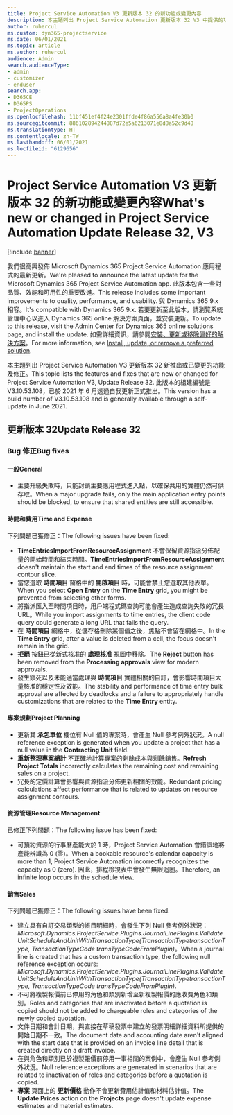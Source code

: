 ```yaml
---
title: Project Service Automation V3 更新版本 32 的新功能或變更內容
description: 本主題列出 Project Service Automation 更新版本 32 V3 中提供的功能和修正。
author: ruhercul
ms.custom: dyn365-projectservice
ms.date: 06/01/2021
ms.topic: article
ms.author: ruhercul
audience: Admin
search.audienceType:
- admin
- customizer
- enduser
search.app:
- D365CE
- D365PS
- ProjectOperations
ms.openlocfilehash: 11bf451ef4f24e2301ffde4f86a556a8a4fe30b0
ms.sourcegitcommit: 886102894244887d72e5a6213071e8d8a52c9d48
ms.translationtype: HT
ms.contentlocale: zh-TW
ms.lasthandoff: 06/01/2021
ms.locfileid: "6129656"
---
```

# <a name="whats-new-or-changed-in-project-service-automation-update-release-32-v3"></a><span data-ttu-id="e40dc-103">Project Service Automation V3 更新版本 32 的新功能或變更內容</span><span class="sxs-lookup"><span data-stu-id="e40dc-103">What's new or changed in Project Service Automation Update Release 32, V3</span></span>

[!include [banner](../includes/psa-now-project-operations.md)]

<span data-ttu-id="e40dc-104">我們很高興發佈 Microsoft Dynamics 365 Project Service Automation 應用程式的最新更新。</span><span class="sxs-lookup"><span data-stu-id="e40dc-104">We're pleased to announce the latest update for the Microsoft Dynamics 365 Project Service Automation app.</span></span> <span data-ttu-id="e40dc-105">此版本包含一些對品質、效能和可用性的重要改進。</span><span class="sxs-lookup"><span data-stu-id="e40dc-105">This release includes some important improvements to quality, performance, and usability.</span></span> <span data-ttu-id="e40dc-106">與 Dynamics 365 9.x 相容。</span><span class="sxs-lookup"><span data-stu-id="e40dc-106">It's compatible with Dynamics 365 9.x.</span></span> <span data-ttu-id="e40dc-107">若要更新至此版本，請瀏覽系統管理中心以進入 Dynamics 365 online 解決方案頁面，並安裝更新。</span><span class="sxs-lookup"><span data-stu-id="e40dc-107">To update to this release, visit the Admin Center for Dynamics 365 online solutions page, and install the update.</span></span> <span data-ttu-id="e40dc-108">如需詳細資訊，請參閱[安裝、更新或移除偏好的解決方案](/power-platform/admin/install-remove-preferred-solution)。</span><span class="sxs-lookup"><span data-stu-id="e40dc-108">For more information, see [Install, update, or remove a preferred solution](/power-platform/admin/install-remove-preferred-solution).</span></span>

<span data-ttu-id="e40dc-109">本主題列出 Project Service Automation V3 更新版本 32 新推出或已變更的功能及修正。</span><span class="sxs-lookup"><span data-stu-id="e40dc-109">This topic lists the features and fixes that are new or changed for Project Service Automation V3, Update Release 32.</span></span> <span data-ttu-id="e40dc-110">此版本的組建編號是 V3.10.53.108，已於 2021 年 6 月透過自我更新正式推出。</span><span class="sxs-lookup"><span data-stu-id="e40dc-110">This version has a build number of V3.10.53.108 and is generally available through a self-update in June 2021.</span></span>

## <a name="update-release-32"></a><span data-ttu-id="e40dc-111">更新版本 32</span><span class="sxs-lookup"><span data-stu-id="e40dc-111">Update Release 32</span></span>

### <a name="bug-fixes"></a><span data-ttu-id="e40dc-112">Bug 修正</span><span class="sxs-lookup"><span data-stu-id="e40dc-112">Bug fixes</span></span>

#### <a name="general"></a><span data-ttu-id="e40dc-113">一般</span><span class="sxs-lookup"><span data-stu-id="e40dc-113">General</span></span>

- <span data-ttu-id="e40dc-114">主要升級失敗時，只能封鎖主要應用程式進入點，以確保共用的實體仍然可供存取。</span><span class="sxs-lookup"><span data-stu-id="e40dc-114">When a major upgrade fails, only the main application entry points should be blocked, to ensure that shared entities are still accessible.</span></span>

#### <a name="time-and-expense"></a><span data-ttu-id="e40dc-115">時間和費用</span><span class="sxs-lookup"><span data-stu-id="e40dc-115">Time and Expense</span></span>

<span data-ttu-id="e40dc-116">下列問題已獲修正：</span><span class="sxs-lookup"><span data-stu-id="e40dc-116">The following issues have been fixed:</span></span>

- <span data-ttu-id="e40dc-117">**TimeEntriesImportFromResourceAssignment** 不會保留資源指派分佈配量的開始時間和結束時間。</span><span class="sxs-lookup"><span data-stu-id="e40dc-117">**TimeEntriesImportFromResourceAssignment** doesn't maintain the start and end times of the resource assignment contour slice.</span></span>
- <span data-ttu-id="e40dc-118">當您選取 **時間項目** 窗格中的 **開啟項目** 時，可能會禁止您選取其他表單。</span><span class="sxs-lookup"><span data-stu-id="e40dc-118">When you select **Open Entry** on the **Time Entry** grid, you might be prevented from selecting other forms.</span></span>
- <span data-ttu-id="e40dc-119">將指派匯入至時間項目時，用戶端程式碼查詢可能會產生造成查詢失敗的冗長 URL。</span><span class="sxs-lookup"><span data-stu-id="e40dc-119">While you import assignments to time entries, the client code query could generate a long URL that fails the query.</span></span>
- <span data-ttu-id="e40dc-120">在 **時間項目** 網格中，從儲存格刪除某個值之後，焦點不會留在網格中。</span><span class="sxs-lookup"><span data-stu-id="e40dc-120">In the **Time Entry** grid, after a value is deleted from a cell, the focus doesn't remain in the grid.</span></span>
- <span data-ttu-id="e40dc-121">**拒絕** 按鈕已從新式核准的 **處理核准** 視圖中移除。</span><span class="sxs-lookup"><span data-stu-id="e40dc-121">The **Reject** button has been removed from the **Processing approvals** view for modern approvals.</span></span>
- <span data-ttu-id="e40dc-122">發生鎖死以及未能適當處理與 **時間項目** 實體相關的自訂，會影響時間項目大量核准的穩定性及效能。</span><span class="sxs-lookup"><span data-stu-id="e40dc-122">The stability and performance of time entry bulk approval are affected by deadlocks and a failure to appropriately handle customizations that are related to the **Time Entry** entity.</span></span>

#### <a name="project-planning"></a><span data-ttu-id="e40dc-123">專案規劃</span><span class="sxs-lookup"><span data-stu-id="e40dc-123">Project Planning</span></span>

- <span data-ttu-id="e40dc-124">更新其 **承包單位** 欄位有 Null 值的專案時，會產生 Null 參考例外狀況。</span><span class="sxs-lookup"><span data-stu-id="e40dc-124">A null reference exception is generated when you update a project that has a null value in the **Contracting Unit** field.</span></span>
- <span data-ttu-id="e40dc-125">**重新整理專案總計** 不正確地計算專案的剩餘成本與剩餘銷售。</span><span class="sxs-lookup"><span data-stu-id="e40dc-125">**Refresh Project Totals** incorrectly calculates the remaining cost and remaining sales on a project.</span></span>
- <span data-ttu-id="e40dc-126">冗長的定價計算會影響與資源指派分佈更新相關的效能。</span><span class="sxs-lookup"><span data-stu-id="e40dc-126">Redundant pricing calculations affect performance that is related to updates on resource assignment contours.</span></span>

#### <a name="resource-management"></a><span data-ttu-id="e40dc-127">資源管理</span><span class="sxs-lookup"><span data-stu-id="e40dc-127">Resource Management</span></span>

<span data-ttu-id="e40dc-128">已修正下列問題：</span><span class="sxs-lookup"><span data-stu-id="e40dc-128">The following issue has been fixed:</span></span>

- <span data-ttu-id="e40dc-129">可預約資源的行事曆產能大於 1 時，Project Service Automation 會錯誤地將產能辨識為 0 (零)。</span><span class="sxs-lookup"><span data-stu-id="e40dc-129">When a bookable resource's calendar capacity is more than 1, Project Service Automation incorrectly recognizes the capacity as 0 (zero).</span></span> <span data-ttu-id="e40dc-130">因此，排程檢視表中會發生無限迴圈。</span><span class="sxs-lookup"><span data-stu-id="e40dc-130">Therefore, an infinite loop occurs in the schedule view.</span></span>

#### <a name="sales"></a><span data-ttu-id="e40dc-131">銷售</span><span class="sxs-lookup"><span data-stu-id="e40dc-131">Sales</span></span>

<span data-ttu-id="e40dc-132">下列問題已獲修正：</span><span class="sxs-lookup"><span data-stu-id="e40dc-132">The following issues have been fixed:</span></span>

- <span data-ttu-id="e40dc-133">建立具有自訂交易類型的帳目明細時，會發生下列 Null 參考例外狀況：*Microsoft.Dynamics.ProjectService.Plugins.JournalLinePlugins.ValidateUnitScheduleAndUnitWithTransactionType(TransactionTypetransactionType, TransactionTypeCode transTypeCodeFromPlugin)*。</span><span class="sxs-lookup"><span data-stu-id="e40dc-133">When a journal line is created that has a custom transaction type, the following null reference exception occurs: *Microsoft.Dynamics.ProjectService.Plugins.JournalLinePlugins.ValidateUnitScheduleAndUnitWithTransactionType(TransactionTypetransactionType, TransactionTypeCode transTypeCodeFromPlugin)*.</span></span>
- <span data-ttu-id="e40dc-134">不可將複製報價前已停用的角色和類別新增至新複製報價的應收費角色和類別。</span><span class="sxs-lookup"><span data-stu-id="e40dc-134">Roles and categories that are inactivated before a quotation is copied should not be added to chargeable roles and categories of the newly copied quotation.</span></span>
- <span data-ttu-id="e40dc-135">文件日期和會計日期，與直接在草稿發票中建立的發票明細詳細資料所提供的開始日期不一致。</span><span class="sxs-lookup"><span data-stu-id="e40dc-135">The document date and accounting date aren't aligned with the start date that is provided on an invoice line detail that is created directly on a draft invoice.</span></span>
- <span data-ttu-id="e40dc-136">在與角色和類別已於複製報價前停用一事相關的案例中，會產生 Null 參考例外狀況。</span><span class="sxs-lookup"><span data-stu-id="e40dc-136">Null reference exceptions are generated in scenarios that are related to inactivation of roles and categories before a quotation is copied.</span></span>
- <span data-ttu-id="e40dc-137">**專案** 頁面上的 **更新價格** 動作不會更新費用估計值和材料估計值。</span><span class="sxs-lookup"><span data-stu-id="e40dc-137">The **Update Prices** action on the **Projects** page doesn't update expense estimates and material estimates.</span></span>
